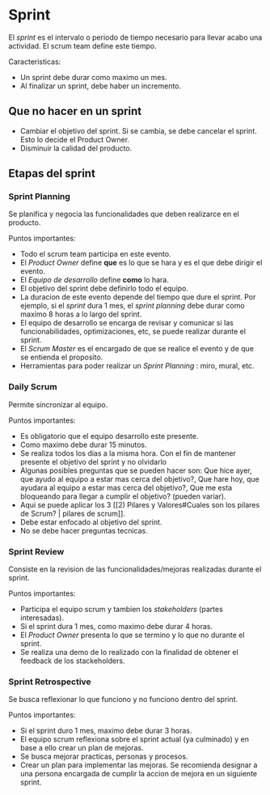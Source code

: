 # Sprint
El *sprint* es el intervalo o periodo de tiempo necesario para llevar acabo una actividad. El scrum team define este tiempo.

Caracteristicas:
- Un sprint debe durar como maximo un mes.
- Al finalizar un sprint, debe haber un incremento.
## Que no hacer en un sprint
- Cambiar el objetivo del sprint. Si se cambia, se debe cancelar el sprint. Esto lo decide el Product Owner.
- Disminuir la calidad del producto.
## Etapas del sprint

### Sprint Planning
Se planifica y negocia las funcionalidades que deben realizarce en el producto.

Puntos importantes:
- Todo el scrum team participa en este evento.
- El *Product Owner* define **que** es lo que se hara y es el que debe dirigir el evento.
- El *Equipo de desarrollo* define **como** lo hara.
- El objetivo del sprint debe definirlo todo el equipo.
- La duracion de este evento depende del tiempo que dure el sprint. Por ejemplo, si el *sprint* dura 1 mes, el *sprint planning* debe durar como maximo 8 horas a lo largo del sprint.
- El equipo de desarrollo se encarga de revisar y comunicar si las funcionabilidades, optimizaciones, etc, se puede realizar durante el sprint.
- El *Scrum Master* es el encargado de que se realice el evento y de que se entienda el proposito.
- Herramientas para poder realizar un *Sprint Planning* : miro, mural, etc.

### Daily Scrum
Permite sincronizar al equipo.

Puntos importantes:
- Es obligatorio que el equipo desarrollo este presente.
- Como maximo debe durar 15 minutos.
- Se realiza todos los dias a la misma hora. Con el fin de mantener presente el objetivo del sprint y no olvidarlo
-  Algunas posibles preguntas que se pueden hacer son: Que hice ayer, que ayudo al equipo a estar mas cerca del objetivo?, Que hare hoy, que ayudara al equipo a estar mas cerca del objetivo?, Que me esta bloqueando para llegar a cumplir el objetivo? (pueden variar).
- Aqui se puede aplicar los 3 [[2) Pilares y Valores#Cuales son los pilares de Scrum? | pilares de scrum]].
- Debe estar enfocado al objetivo del sprint.
- No se debe hacer preguntas tecnicas.

### Sprint Review
Consiste en la revision de las funcionalidades/mejoras realizadas durante el sprint.

Puntos importantes:
- Participa el equipo scrum y tambien los *stakeholders* (partes interesadas).
- Si el sprint dura 1 mes, como maximo debe durar 4 horas.
- El *Product Owner* presenta lo que se termino y lo que no durante el sprint.
- Se realiza una demo de lo realizado con la finalidad de obtener el feedback de los stackeholders.

### Sprint Retrospective
Se busca reflexionar lo que funciono y no funciono dentro del sprint.

Puntos importantes:
- Si el sprint duro 1 mes, maximo debe durar 3 horas.
- El equipo scrum reflexiona sobre el sprint actual (ya culminado) y en base a ello crear un plan de mejoras.
- Se busca mejorar practicas, personas y procesos.
- Crear un plan para implementar las mejoras. Se recomienda designar a una persona encargada de cumplir la accion de mejora en un siguiente sprint.